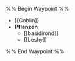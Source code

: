 
%% Begin Waypoint %%
- [[Goblin]]
- **Pflanzen**
	- [[basidirond]]
	- [[Leshy]]

%% End Waypoint %%






